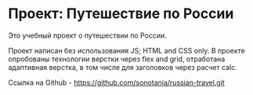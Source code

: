 # Проект: Путешествие по России


Это учебный проект о путешествии по России.

Проект написан без использования JS; HTML and CSS only. 
В проекте опробованы технологии верстки через flex and grid, отработана адаптивная верстка, 
в том числе для заголовков через расчет calc.  

Ссылка на Github - https://github.com/sonotania/russian-travel.git